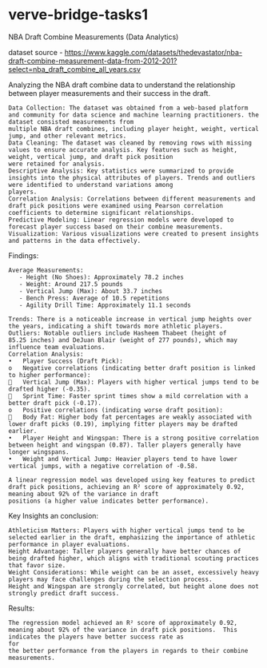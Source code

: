 # verve-bridge-tasks1

NBA Draft Combine Measurements (Data Analytics)

dataset source - https://www.kaggle.com/datasets/thedevastator/nba-draft-combine-measurement-data-from-2012-201?select=nba_draft_combine_all_years.csv

Analyzing the NBA draft combine data to understand the relationship between player measurements and their success in the draft. 

    Data Collection: The dataset was obtained from a web-based platform and community for data science and machine learning practitioners. the dataset consisted measurements from 
    multiple NBA draft combines, including player height, weight, vertical jump, and other relevant metrics.
    Data Cleaning: The dataset was cleaned by removing rows with missing values to ensure accurate analysis. Key features such as height, weight, vertical jump, and draft pick position 
    were retained for analysis.
    Descriptive Analysis: Key statistics were summarized to provide insights into the physical attributes of players. Trends and outliers were identified to understand variations among 
    players.
    Correlation Analysis: Correlations between different measurements and draft pick positions were examined using Pearson correlation coefficients to determine significant relationships.
    Predictive Modeling: Linear regression models were developed to forecast player success based on their combine measurements.
    Visualization: Various visualizations were created to present insights and patterns in the data effectively.


Findings:

    Average Measurements:
       - Height (No Shoes): Approximately 78.2 inches
       - Weight: Around 217.5 pounds
       - Vertical Jump (Max): About 33.7 inches
       - Bench Press: Average of 10.5 repetitions
       - Agility Drill Time: Approximately 11.1 seconds

    Trends: There is a noticeable increase in vertical jump heights over the years, indicating a shift towards more athletic players.
    Outliers: Notable outliers include Hasheem Thabeet (height of      85.25 inches) and DeJuan Blair (weight of 277 pounds), which may influence team evaluations.
    Correlation Analysis:
    •	Player Success (Draft Pick):
    o	Negative correlations (indicating better draft position is linked to higher performance):
    	Vertical Jump (Max): Players with higher vertical jumps tend to be drafted higher (-0.35).
    	Sprint Time: Faster sprint times show a mild correlation with a better draft pick (-0.17).
    o	Positive correlations (indicating worse draft position):
    	Body Fat: Higher body fat percentages are weakly associated with lower draft picks (0.19), implying fitter players may be drafted earlier.
    •	Player Height and Wingspan: There is a strong positive correlation between height and wingspan (0.87). Taller players generally have longer wingspans.
    •	Weight and Vertical Jump: Heavier players tend to have lower vertical jumps, with a negative correlation of -0.58.

    A linear regression model was developed using key features to predict draft pick positions, achieving an R² score of approximately 0.92, meaning about 92% of the variance in draft 
    positions (a higher value indicates better performance). 



Key Insights an conclusion:

    Athleticism Matters: Players with higher vertical jumps tend to be selected earlier in the draft, emphasizing the importance of athletic performance in player evaluations.
    Height Advantage: Taller players generally have better chances of being drafted higher, which aligns with traditional scouting practices that favor size.
    Weight Considerations: While weight can be an asset, excessively heavy players may face challenges during the selection process.
    Height and Wingspan are strongly correlated, but height alone does not strongly predict draft success.

Results:

    The regression model achieved an R² score of approximately 0.92, meaning about 92% of the variance in draft pick positions.  This indicates the players have better success rate as 
    for 
    the better performance from the players in regards to their combine measurements.




